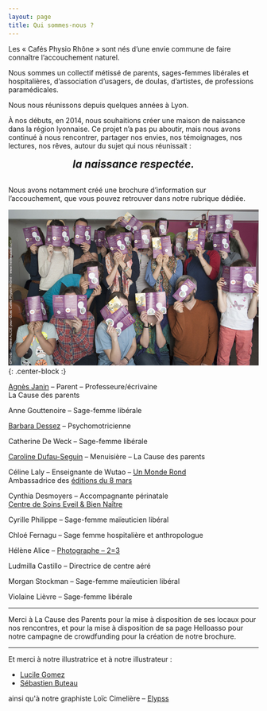 ```yaml
---
layout: page
title: Qui sommes-nous ?
---
```



Les « Cafés Physio Rhône » sont nés d’une envie commune de faire connaître l’accouchement naturel.

Nous sommes un collectif métissé de parents, sages-femmes libérales et hospitalières, d’association d’usagers, de doulas, d’artistes, de professions paramédicales.

Nous nous réunissons depuis quelques années à Lyon.

<p>À nos débuts, en 2014, nous souhaitions créer une maison de naissance dans la région lyonnaise. Ce projet n’a pas pu aboutir, mais nous avons continué à nous rencontrer, partager nos envies, nos témoignages, nos lectures, nos rêves, autour du sujet qui nous réunissait : <strong style="font-style: italic; display:block; font-size: 1.5em; text-align: center; padding: .8em">la naissance respectée.</strong></p>


Nous avons notamment créé une brochure d’information sur l’accouchement, que vous pouvez retrouver dans notre rubrique dédiée.

![Photo de groupe](/img/photo-de-groupe.jpg){: .center-block :}
 

[Agnès Janin](http://agnesjanin.wixsite.com/agnesjanin) – Parent – Professeure/écrivaine  
La Cause des parents

Anne Gouttenoire – Sage-femme libérale

[Barbara Dessez](http://barbaradessez.com) – Psychomotricienne

Catherine De Weck – Sage-femme libérale

[Caroline Dufau-Seguin](https://www.cleabois.fr/) – Menuisière – La Cause des parents  

Céline Laly – Enseignante de Wutao – [Un Monde Rond](http://unmonderond.com)  
Ambassadrice des [éditions du 8 mars](https://www.editions-8mars.com/) 

Cynthia Desmoyers – Accompagnante périnatale  
[Centre de Soins Eveil & Bien Naître](https://soineveilbiennaitre.com/) 

Cyrille Philippe – Sage-femme maïeuticien libéral

Chloé Fernagu – Sage femme hospitalière et anthropologue

Hélène Alice – [Photographe – 2=3](http://helenealice.com/)

Ludmilla Castillo – Directrice de centre aéré

Morgan Stockman – Sage-femme maïeuticien libéral

Violaine Lièvre – Sage-femme libérale

-------

Merci à La Cause des Parents pour la mise à disposition de ses locaux pour nos rencontres, et pour la mise à disposition de sa page Helloasso pour notre campagne de crowdfunding pour la création de notre brochure.

-------

Et merci à notre illustratrice et à notre illustrateur :

- [Lucile Gomez](http://www.lucilegomez.fr/blog/)
- [Sébastien Buteau](http://paternage.canalblog.com)

ainsi qu'à notre graphiste Loïc Cimelière – [Elypss](www.elypss.fr)
